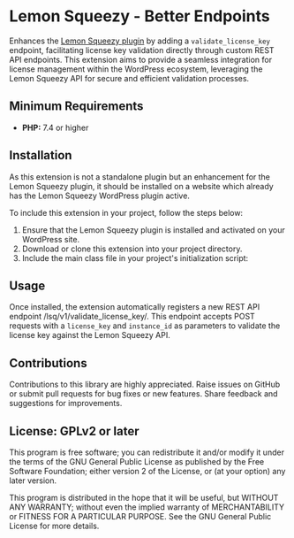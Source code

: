 # Lemon Squeezy - Better Endpoints

Enhances the [Lemon Squeezy plugin](https://wordpress.org/plugins/lemon-squeezy/) by adding a `validate_license_key`
endpoint, facilitating license key validation
directly through custom REST API endpoints. This extension aims to provide a seamless integration for license management
within the WordPress ecosystem, leveraging the Lemon Squeezy API for secure and efficient validation processes.

## Minimum Requirements

- **PHP:** 7.4 or higher

## Installation

As this extension is not a standalone plugin but an enhancement for the Lemon Squeezy plugin, it should be installed on
a website which already has the Lemon Squeezy WordPress plugin active.

To include this extension in your project, follow the steps below:

1. Ensure that the Lemon Squeezy plugin is installed and activated on your WordPress site.
2. Download or clone this extension into your project directory.
3. Include the main class file in your project's initialization script:

## Usage

Once installed, the extension automatically registers a new REST API endpoint /lsq/v1/validate_license_key/. This endpoint accepts POST requests with a `license_key` and `instance_id` as parameters to validate the license key against the Lemon Squeezy API.

## Contributions

Contributions to this library are highly appreciated. Raise issues on GitHub or submit pull requests for bug
fixes or new features. Share feedback and suggestions for improvements.

## License: GPLv2 or later

This program is free software; you can redistribute it and/or modify it under the terms of the GNU General Public
License as published by the Free Software Foundation; either version 2 of the License, or (at your option) any later
version.

This program is distributed in the hope that it will be useful, but WITHOUT ANY WARRANTY; without even the implied
warranty of MERCHANTABILITY or FITNESS FOR A PARTICULAR PURPOSE. See the GNU General Public License for more details.